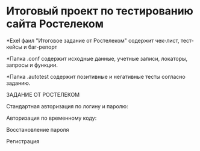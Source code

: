 # Итоговый проект по тестированию сайта Ростелеком
*Exel фаил "Итоговое задание от Ростелеком" содержит чек-лист, тест-кейсы и баг-репорт

*Папка .conf содержит исходные данные, учетные записи, локаторы, запросы и функции.

*Папка .autotest содержит позитивные и негативные тесты согласно заданию.

ЗАДАНИЕ ОТ РОСТЕЛЕКОМ

Стандартная авторизация по логину и паролю: 

Авторизация по временному коду: 

Восстановление пароля 

Регистрация
